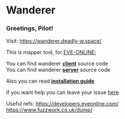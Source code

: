 # Wanderer  

### Greetings, Pilot!  

Visit: https://wanderer.deadly-w.space/  

This is mapper tool, for [EVE-ONLINE](https://github.com/DanSylvest/wanderer-project/blob/main/installation.md);  

You can find wanderer  [__client__](https://github.com/DanSylvest/wanderer-client) source code  
You can find wanderer  [__server__](https://github.com/DanSylvest/wanderer-client) source code  

Also you can read [__installation guide__](https://github.com/DanSylvest/wanderer-project/blob/main/installation.md)  

If you want help you can leave your issue [here](https://github.com/DanSylvest/wanderer-project/issues)  

Useful refs:
<https://developers.eveonline.com/>  
<https://www.fuzzwork.co.uk/dump/>  
